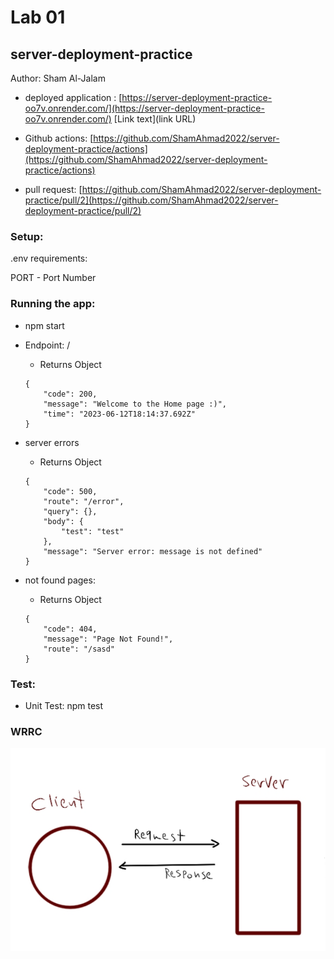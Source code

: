 # Lab 01
## server-deployment-practice
Author: Sham Al-Jalam

* deployed application : [https://server-deployment-practice-oo7v.onrender.com/](https://server-deployment-practice-oo7v.onrender.com/)
[Link text](link URL)


* Github actions: [https://github.com/ShamAhmad2022/server-deployment-practice/actions](https://github.com/ShamAhmad2022/server-deployment-practice/actions)

*  pull request: [https://github.com/ShamAhmad2022/server-deployment-practice/pull/2](https://github.com/ShamAhmad2022/server-deployment-practice/pull/2)

### Setup:
.env requirements:

PORT - Port Number

### Running the app:
* npm start

* Endpoint: /

    * Returns Object
    ```Js
    {
        "code": 200,
        "message": "Welcome to the Home page :)",
        "time": "2023-06-12T18:14:37.692Z"
    }
    ```

* server errors

    * Returns Object
    ```Js
    {
        "code": 500,
        "route": "/error",
        "query": {},
        "body": {
            "test": "test"
        },
        "message": "Server error: message is not defined"
    }
    ```

* not found pages:

    * Returns Object
    ```Js
    {
        "code": 404,
        "message": "Page Not Found!",
        "route": "/sasd"
    }
    ```
### Test:
* Unit Test: npm test

### WRRC
![](./images/WRRC.png)